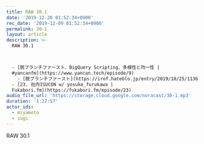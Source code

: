 ```yaml
---
title: RAW 30.1
date: '2019-12-20 01:52:34+0900'
rec_date: '2019-12-09 01:52:34+0900'
permalink: 30-1
layout: article
description: >-
  RAW 30.1



  - [脱ブランチファースト、BigQuery Scripting、多様性と均一性 |
  #yancanfm](https://www.yancan.tech/episode/9)
    - [脱ブランチファースト](https://irof.hateblo.jp/entry/2019/10/25/113652)
  - [23. 社内ISUCON w/ yosuke_furukawa |
  Fukabori.fm](https://fukabori.fm/episode/23)
audio_file_url: 'https://storage.cloud.google.com/noracast/30-1.mp3'
duration: '1:27:57'
actor_ids:
  - miyamoto
  - sugi
---
```

RAW 30.1
